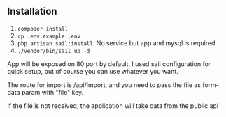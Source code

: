 ## Installation

1. ``composer install``
2. ``cp .env.example .env``
3. ``php artisan sail:install``. No service but app and mysql is required.
4. ``./vendor/bin/sail up -d``

App will be exposed on 80 port by default. I used sail configuration for quick setup, but of course you can use whatever you want.

The route for import is /api/import, and you need to pass the file as form-data param with "file" key.

If the file is not received, the application will take data from the public api
